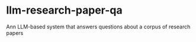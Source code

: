 # llm-research-paper-qa
Ann LLM-based system that answers questions about a corpus of research papers
